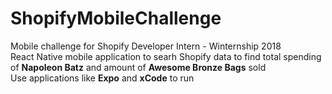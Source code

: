 # ShopifyMobileChallenge

Mobile challenge for Shopify Developer Intern - Winternship 2018 <br>
React Native mobile application to searh Shopify data to find total spending of <strong>Napoleon Batz</strong> and amount of <strong>Awesome Bronze Bags</strong> sold <br>
Use applications like <strong>Expo</strong> and <strong>xCode</strong> to run <br>

